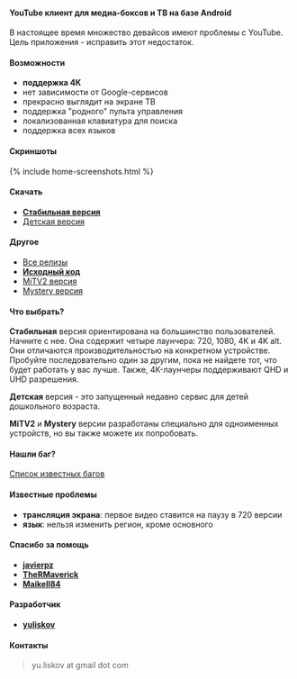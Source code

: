 #### YouTube клиент для медиа-боксов и ТВ на базе Android

В настоящее время множество девайсов имеют проблемы с YouTube. Цель приложения - исправить этот недостаток.

<!-- Данное приложение напоминает родное приложение [**YouTube for Android TV**](https://play.google.com/store/apps/details?id=com.google.android.youtube.tv), но с некоторыми изменениями (см. ниже). -->

#### Возможности
- **поддержка 4К**
- нет зависимости от Google-сервисов
- прекрасно выглядит на экране ТВ
- поддержка "родного" пульта управления
- локализованная клавиатура для поиска
- поддержка всех языков

#### Скриншоты
{% include home-screenshots.html %}

#### Скачать
- **[Стабильная версия]({{site.binaries.unified}})**   
- [Детская версия]({{site.binaries.kids}})   

#### Другое
- [Все релизы](https://github.com/yuliskov/SmartYouTubeTV/releases)  
- **[Исходный код](https://github.com/yuliskov/SmartYouTubeTV)**  
- [MiTV2 версия]({{site.binaries.MiTV2}})   
- [Mystery версия]({{site.binaries.MiTV2}})   

#### Что выбрать?

**Стабильная** версия ориентирована на большинство пользователей. Начните с нее.
Она содержит четыре лаунчера: 720, 1080, 4K и 4K alt. Они отличаются производительностью на конкретном устройстве. Пробуйте последовательно один за другим, пока не найдете тот, что будет работать у вас лучше. Также, 4K-лаунчеры поддерживают QHD и UHD разрешения.

**Детская** версия - это запущенный недавно сервис для детей дошкольного возраста.

**MiTV2** и **Mystery** версии разработаны специально для одноименных устройств, но вы также можете их попробовать.

#### Нашли баг?
[Список известных багов](https://github.com/yuliskov/SmartYouTubeTV/issues)

#### Известные проблемы
- **трансляция экрана**: первое видео ставится на паузу в 720 версии
- **язык**: нельзя изменить регион, кроме основного

#### Спасибо за помощь
- **[javierpz](https://github.com/javierpz)**
- **[TheRMaverick](https://github.com/TheRMaverick)**
- **[Maikell84](https://github.com/Maikell84)**

#### Разработчик
- **[yuliskov](https://github.com/yuliskov)**

#### Контакты
> yu.liskov at gmail dot com